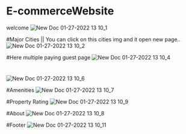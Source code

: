 # E-commerceWebsite
welcome
![New Doc 01-27-2022 13 10_1](https://user-images.githubusercontent.com/91275196/151317483-7f226d5a-e99b-43f0-aa4a-d07fbdd53271.jpg)

#Major Cities || You can click on this cities img and it open new page..
![New Doc 01-27-2022 13 10_2](https://user-images.githubusercontent.com/91275196/151317704-e048b494-c439-41f5-9d8c-f2ce6ed277b4.jpg)

#Here multiple paying guest page
![New Doc 01-27-2022 13 10_4](https://user-images.githubusercontent.com/91275196/151318535-3d35becd-5c9e-4de1-b19b-2ee23fc7eaed.jpg)

#
![New Doc 01-27-2022 13 10_6](https://user-images.githubusercontent.com/91275196/151318946-41ed8cd5-7b2e-44af-a4ff-1212619c1e5e.jpg)

#Amenities
![New Doc 01-27-2022 13 10_7](https://user-images.githubusercontent.com/91275196/151319070-6df47bb0-1616-4f49-8dfd-c6248ed07fa3.jpg)

#Property Rating
![New Doc 01-27-2022 13 10_9](https://user-images.githubusercontent.com/91275196/151319239-ae7f6569-6715-49b9-a618-08ab24ea766b.jpg)

#About 
![New Doc 01-27-2022 13 10_8](https://user-images.githubusercontent.com/91275196/151319458-d74bc548-aa08-46c0-96aa-5fbfd538dc16.jpg)

#Footer
![New Doc 01-27-2022 13 10_11](https://user-images.githubusercontent.com/91275196/151319570-0d96f16d-c525-4f6e-8695-1535dca63f37.jpg)
